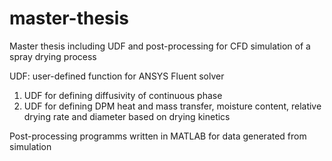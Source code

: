 # master-thesis
Master thesis including UDF and post-processing for CFD simulation of a spray drying process

UDF: user-defined function for ANSYS Fluent solver
1. UDF for defining diffusivity of continuous phase
2. UDF for defining DPM heat and mass transfer, moisture content, relative drying rate and diameter based on drying kinetics

Post-processing programms written in MATLAB for data generated from simulation
